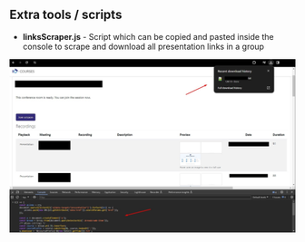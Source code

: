 ## Extra tools / scripts

- **linksScraper.js** - Script which can be copied and pasted inside the console to scrape and download all presentation links in a group

![Example usage](./readme_assets/example_1.jpg)
